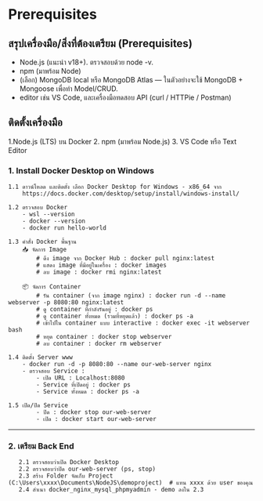 # Prerequisites
## สรุปเครื่องมือ/สิ่งที่ต้องเตรียม (Prerequisites)

- Node.js (แนะนำ v18+). ตรวจสอบด้วย node -v. 
- npm (มาพร้อม Node)
- (เลือก) MongoDB local หรือ MongoDB Atlas — ในตัวอย่างจะใช้ MongoDB + Mongoose เพื่อทำ Model/CRUD. 
- editor เช่น VS Code, และเครื่องมือทดสอบ API (curl / HTTPie / Postman)



## ติดตั้งเครื่องมือ
1.Node.js (LTS) บน Docker
2. npm (มาพร้อม Node.js)
3. VS Code หรือ Text Editor


### 1. Install Docker Desktop on Windows
    1.1 ดาวน์โหลด และติดตั้ง เลือก Docker Desktop for Windows - x86_64 จาก 
        https://docs.docker.com/desktop/setup/install/windows-install/

    1.2 ตรวจสอบ Docker
        - wsl --version
        - docker --version
        - docker run hello-world
        
    1.3 คำสั่ง Docker พื้นฐาน
        📥 จัดการ Image
            # ดึง image จาก Docker Hub : docker pull nginx:latest
            # แสดง image ที่มีอยู่ในเครื่อง : docker images
            # ลบ image : docker rmi nginx:latest

        📦 จัดการ Container
            # รัน container (จาก image nginx) : docker run -d --name webserver -p 8080:80 nginx:latest
            # ดู container ที่กำลังรันอยู่ : docker ps
            # ดู container ทั้งหมด (รวมที่หยุดแล้ว) : docker ps -a
            # เข้าไปใน container แบบ interactive : docker exec -it webserver bash
            # หยุด container : docker stop webserver
            # ลบ container : docker rm webserver

    1.4 ติดตั้ง Server www
        - docker run -d -p 8080:80 --name our-web-server nginx
        - ตรวจสอบ Service : 
            - เปิด URL : Localhost:8080
            - Service ที่เปิดอยู่ : docker ps
            - Service ทั้งหมด : docker ps -a
            
    1.5 เปิด/ปิด Service
            - ปิด : docker stop our-web-server   
            - เปิด : docker start our-web-server
---------------------------------------------------------------------------------------------------------
           
   ### 2. เตรียม Back End
       2.1 ตรวจสอบว่าเปิด Docker Desktop
       2.2 ตรวจสอบว่าปิด our-web-server (ps, stop)
       2.3 สร้าง Folder จัดเก็บ Project (C:\Users\xxxx\Documents\NodeJS\demoproject)  # แทน xxxx ด้วย user ของคุณ
       2.4 สำเนา docker_nginx_mysql_phpmyadmin - demo ลงใน 2.3
    
            
